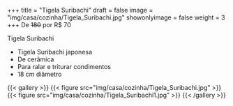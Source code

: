 +++
title = "Tigela Suribachi"
draft = false
image = "img/casa/cozinha/Tigela_Suribachi.jpg"
showonlyimage = false
weight = 3
+++
De ~~180~~ por <span class="price">R$ 70</span>

<!--more-->

Tigela Suribachi

- Tigela Suribachi japonesa
- De cerâmica
- Para ralar e triturar condimentos
- 18 cm diâmetro


{{< gallery >}}
{{< figure src="img/casa/cozinha/Tigela_Suribachi.jpg" >}}
{{< figure src="img/casa/cozinha/Tigela_Suribachi1.jpg" >}}
{{< /gallery >}}
